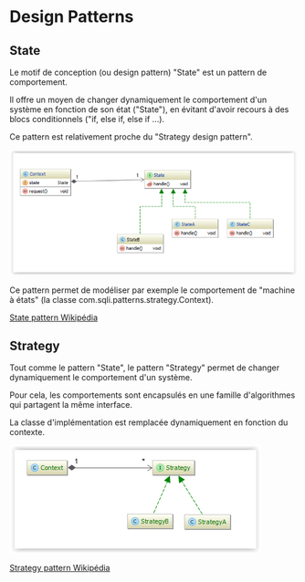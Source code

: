 Design Patterns
=====

## State

Le motif de conception (ou design pattern) "State" est un pattern de comportement.

Il offre un moyen de changer dynamiquement le comportement d'un système en fonction de son état ("State"), en évitant d'avoir recours
à des blocs conditionnels ("if,  else if, else if ...).

Ce pattern est relativement proche du "Strategy design pattern".

![Alt text](/state-pattern/src/main/resources/state-pattern-uml.PNG?raw=true "State pattern")

Ce pattern permet de modéliser par exemple le comportement de "machine à états" (la classe com.sqli.patterns.strategy.Context).

[State pattern Wikipédia](http://en.wikipedia.org/wiki/State_pattern)

## Strategy

Tout comme le pattern "State", le pattern "Strategy" permet de changer dynamiquement le comportement d'un système.
 
Pour cela, les comportements sont encapsulés en une famille d'algorithmes qui partagent la même interface. 

La classe d'implémentation est remplacée dynamiquement en fonction du contexte.

![Alt text](/strategy-pattern/src/main/resources/strategy-pattern.PNG?raw=true "Strategy pattern")

[Strategy pattern Wikipédia](http://en.wikipedia.org/wiki/Strategy_pattern)